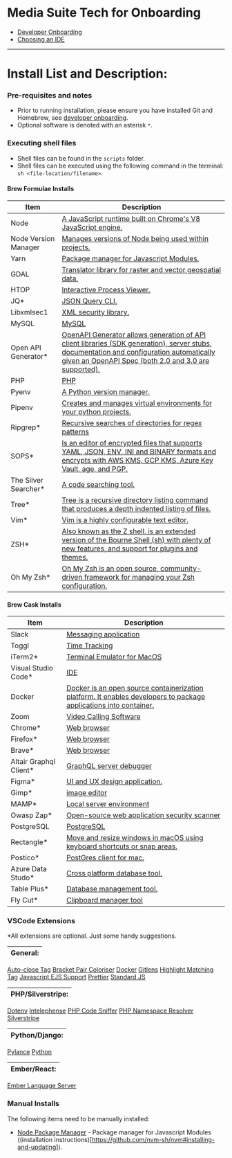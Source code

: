 # Media Suite Tech for Onboarding

- [Developer Onboarding](https://mediasuite.atlassian.net/wiki/spaces/SUITE/pages/4994760734/Onboarding+for+developers)
- [Choosing an IDE](onboarding/ide.md)

---
# Install List and Description:


### Pre-requisites and notes
- Prior to running installation, please ensure you have installed Git and Homebrew, see [developer onboarding](https://mediasuite.atlassian.net/wiki/spaces/SUITE/pages/4994760734/Onboarding+for+developers).
- Optional software is denoted with an asterisk `*`.

### Executing shell files
- Shell files can be found in the `scripts` folder.
- Shell files can be executed using the following command in the terminal: `sh <file-location/filename>`.

#### Brew Formulae Installs

| Item | Description |
|--- | --- |
Node| [A JavaScript runtime built on Chrome's V8 JavaScript engine.](https://nodejs.org/en/)
Node Version Manager | [Manages versions of Node being used within projects.](https://github.com/nvm-sh/nvm)
Yarn | [Package manager for Javascript Modules.](https://yarnpkg.com/)
GDAL | [Translator library for raster and vector geospatial data.](https://gdal.org/)
HTOP| [Interactive Process Viewer.](https://htop.dev/)
JQ* | [JSON Query CLI.](https://stedolan.github.io/jq/)
Libxmlsec1| [XML security library.](https://www.aleksey.com/xmlsec/)
MySQL| [MySQL](https://www.mysql.com/)
Open API Generator*|  [OpenAPI Generator allows generation of API client libraries (SDK generation), server stubs, documentation and configuration automatically given an OpenAPI Spec (both 2.0 and 3.0 are supported).](https://github.com/OpenAPITools/openapi-generator)
PHP| [PHP](https://www.php.net/)
Pyenv| [A Python version manager.](https://github.com/pyenv/pyenv)
Pipenv| [Creates and manages virtual environments for your python projects.](https://pipenv.pypa.io/en/latest/)
Ripgrep*| [Recursive searches of directories for regex patterns](https://github.com/BurntSushi/ripgrep)
SOPS*| [Is an editor of encrypted files that supports YAML, JSON, ENV, INI and BINARY formats and encrypts with AWS KMS, GCP KMS, Azure Key Vault, age, and PGP.](https://github.com/mozilla/sops)
The Silver Searcher*| [A code searching tool.](https://github.com/ggreer/the_silver_searcher)
Tree*| [Tree is a recursive directory listing command that produces a depth indented listing of files.](http://mama.indstate.edu/users/ice/tree/)
Vim*| [Vim is a highly configurable text editor.](https://www.vim.org/)
ZSH*| [Also known as the Z shell, is an extended version of the Bourne Shell (sh) with plenty of new features, and support for plugins and themes.](https://www.zsh.org/)
Oh My Zsh*| [Oh My Zsh is an open source, community-driven framework for managing your Zsh configuration.](https://ohmyz.sh/)

#### Brew Cask Installs

| Item | Description |
|--- | --- |
Slack | [Messaging application](https://slack.com/)
Toggl | [Time Tracking](https://toggl.com/track/?utm_source=google&utm_medium=cpc&utm_campaign=Toggl%20Track%20-%20%5BS%5D%20-%20Global%20-%20Brand%20-%20Sign%20Up%20-%20Toggl%20Always%20On%20-%20Ad%203%20-%20Responsive&utm_term=time%20tracker&utm_content=search&cq_src=google_ads&cq_cmp=11493628079&cq_term=toggl&cq_plac=&cq_net=g&cq_plt=gp&gclid=CjwKCAiA9tyQBhAIEiwA6tdCrPPqtv4dyqh1L2_G6ynnxMBzXvb5PE89RY_1u6UQzqDSaqUw25PWvRoCUmoQAvD_BwE)
iTerm2* | [Terminal Emulator for MacOS](https://iterm2.com/)
Visual Studio Code* | [IDE](https://code.visualstudio.com/)
Docker | [Docker is an open source containerization platform. It enables developers to package applications into container.](https://www.docker.com/)
Zoom | [Video Calling Software](https://zoom.us/)
Chrome* | [Web browser](https://www.google.com/chrome/)
Firefox* | [Web browser](https://www.mozilla.org/en-US/firefox/new/)
Brave* | [Web browser](https://brave.com/)
Altair Graphql Client* | [GraphQL server debugger](https://altair.sirmuel.design/)
Figma*| [UI and UX design application.](https://www.figma.com/)
Gimp*| [image editor](https://www.gimp.org/)
MAMP*| [Local server environment](https://www.mamp.info/en/windows/)
Owasp Zap* | [Open-source web application security scanner](https://www.zaproxy.org/)
PostgreSQL | [PostgreSQL](https://www.postgresql.org/)
Rectangle* | [Move and resize windows in macOS using keyboard shortcuts or snap areas.](https://rectangleapp.com/)
Postico* | [PostGres client for mac.](https://eggerapps.at/postico/)
Azure Data Studo* | [Cross platform database tool.](https://docs.microsoft.com/en-us/sql/azure-data-studio/download-azure-data-studio?view=sql-server-ver15)
Table Plus* | [Database management tool.](https://tableplus.com/)
Fly Cut* | [Clipboard manager tool](https://github.com/TermiT/Flycut)

### VSCode Extensions
*All extensions are optional. Just some handy suggestions.

|General:|
|---|
[Auto-close Tag](https://marketplace.visualstudio.com/items?itemName=formulahendry.auto-close-tag)
[Bracket Pair Coloriser](https://marketplace.visualstudio.com/items?itemName=CoenraadS.bracket-pair-colorizer)
[Docker](https://marketplace.visualstudio.com/items?itemName=ms-azuretools.vscode-docker)
[Gitlens](https://marketplace.visualstudio.com/items?itemName=eamodio.gitlens)
[Highlight Matching Tag](https://marketplace.visualstudio.com/items?itemName=vincaslt.highlight-matching-tag)
[Javascript EJS Support](https://marketplace.visualstudio.com/items?itemName=DigitalBrainstem.javascript-ejs-support)
[Prettier](https://marketplace.visualstudio.com/items?itemName=esbenp.prettier-vscode)
[Standard JS](https://marketplace.visualstudio.com/items?itemName=chenxsan.vscode-standardjs)

|PHP/Silverstripe:|
|---|
[Dotenv](https://marketplace.visualstudio.com/items?itemName=mikestead.dotenv)
[Intelephense](https://marketplace.visualstudio.com/items?itemName=bmewburn.vscode-intelephense-client)
[PHP Code Sniffer](https://marketplace.visualstudio.com/items?itemName=ikappas.phpcs)
[PHP Namespace Resolver](https://marketplace.visualstudio.com/items?itemName=MehediDracula.php-namespace-resolver)
[Silverstripe](https://marketplace.visualstudio.com/items?itemName=adrianhumphreys.silverstripe)

|Python/Django:|
|---|
[Pylance](https://marketplace.visualstudio.com/items?itemName=ms-python.vscode-pylance)
[Python](https://marketplace.visualstudio.com/items?itemName=ms-python.python)

|Ember/React:|
|---|
[Ember Language Server](https://marketplace.visualstudio.com/items?itemName=EmberTooling.vscode-ember)

### Manual Installs

The following items need to be manually installed:

- [Node Package Manager](https://www.npmjs.com/) - Package manager for Javascript Modules ((installation instructions)[https://github.com/nvm-sh/nvm#installing-and-updating]).
